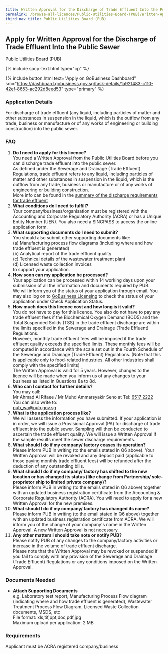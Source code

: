 ```yaml
---
title: Written Approval for the Discharge of Trade Effluent Into the Public Sewer
permalink: /browse-all-licences/Public-Utilities-Board-(PUB)/Written-Approval-for-the-Discharge-of-Trade-Effluent-Into-the-Public-Sewer
third_nav_title: Public Utilities Board (PUB)
---
```


## Apply for Written Approval for the Discharge of Trade Effluent Into the Public Sewer

Public Utilities Board (PUB)

{% include spcp-text.html type="cp" %}

{% include button.html text="Apply on GoBusiness Dashboard" src="https://dashboard.gobusiness.gov.sg/task-details/1a921483-c110-42ef-8653-ac292d8eed53" type="primary" %}

<H3>Application Details</H3>

<p>For discharge of trade effluent (any liquid, including particles of matter and other substances in suspension in the liquid, which is the outflow from any trade, business or manufacture or of any works of engineering or building construction) into the public sewer.</p>
<h3>FAQ</h3>
<ol>
<li><strong>Do I need to apply for this licence?</strong><br />You need a Written Approval from the Public Utilities Board before you can discharge trade effluent into the public sewer.<br />As defined under the Sewerage and Drainage (Trade Effluent) Regulations, trade effluent refers to any liquid, including particles of matter and other substances in suspension in the liquid, which is the outflow from any trade, business or manufacture or of any works of engineering or building construction.<br />More info can be found in the <a href=""https://www.pub.gov.sg/Documents/requirements_UW.pdf"" target=""_blank"" rel=""noopener"">summary of the discharge requirements for trade effluent</a></li>
<li><strong>What conditions do I need to fulfill?</strong><br />Your company/business/organisation must be registered with the Accounting and Corporate Regulatory Authority (ACRA) or has a Unique Entity Number (UEN). You also need a SINGPASS to access the online application form.</li>
<li><strong>What supporting documents do I need to submit?</strong><br />You should also submit other supporting documents like:<br />(a) Manufacturing process flow diagrams (including where and how trade effluent is generated)<br />(b) Analytical report of the trade effluent quality<br />(c) Technical details of the wastewater treatment plant<br />(d) Licensed waste collection invoices<br />to support your application.</li>
<li><strong>How soon can my application be processed?</strong><br />Your application can be processed within 14 working days upon your submission of all the information and documents required by PUB.<br />We will inform you of the status of your application through email. You may also log on to <a href=""http://www.business.gov.sg/licences"" target=""_blank"" rel=""noopener"">GoBusiness Licensing</a> to check the status of your application under Check Application Status.</li>
<li><strong>How much does this licence cost and how long is it valid?</strong><br />You do not have to pay for this licence. You also do not have to pay any trade effluent fees if the Biochemical Oxygen Demand (BOD5) and the Total Suspended Solids (TSS) in the trade effluent discharge are within the limits specified in the Sewerage and Drainage (Trade Effluent) Regulations.<br />However, monthly trade effluent fees will be imposed if the trade effluent quality exceeds the specified limits. These monthly fees will be computed in accordance with the scale set out in the Fourth Schedule of the Sewerage and Drainage (Trade Effluent) Regulations. (Note that this is applicable only to food-related industries. All other industries shall comply with the specified limits)<br />The Written Approval is valid for 5 years. However, changes to the licence will be made when you inform us of any changes to your business as listed in Questions 8a to 8d.</li>
<li><strong>Who can I contact for further details?</strong><br />You may call:<br />Mr Ahmad Al Rifaee / Mr Muhd Ammarsyakir Seno at Tel: <a href="tel:6517 2222" >6517 2222</a><br />You can also write to:<br /><a title="" href="mailto:pub_wa@pub.gov.sg" target="_blank" rel="noopener">pub_wa@pub.gov.sg</a></li>
<li><strong>What is the application process like?</strong><br />We will assess the information you have submitted. If your application is in order, we will issue a Provisional Approval (PA) for discharge of trade effluent into the public sewer. Sampling will then be conducted to ascertain the trade effluent quality. We will issue a Written Approval if the sample results meet the sewer discharge requirements.</li>
<li><strong>What should I do if my company/ factory ceases its operation?</strong><br />Please inform PUB in writing (to the emails stated in Q6 above). Your Written Approval will be revoked and any deposit paid (applicable to those paying monthly trade effluent fees) will be refunded after the deduction of any outstanding bills.</li>
<li><strong>What should I do if my company/ factory has shifted to the new location or has changed its status (like change from Partnership/ sole-proprietor ship to limited private company)?</strong><br />Please inform PUB in writing (to the emails stated in Q6 above) together with an updated business registration certificate from the Accounting & Corporate Regulatory Authority (ACRA). You will need to apply for a new Written Approval for the new premises.</li>
<li><strong>What should I do if my company/ factory has changed its name?</strong><br />Please inform PUB in writing (to the email stated in Q6 above) together with an updated business registration certificate from ACRA. We will inform you of the change of your company's name in the Written Approval. A new Written Approval is not necessary.</li>
<li><strong>Any other matters I should take note or notify PUB?</strong><br />Please notify PUB of any changes to the company/factory activities or increase in the volume of trade effluent discharge.<br />Please note that the Written Approval may be revoked or suspended if you fail to comply with any provision of the Sewerage and Drainage (Trade Effluent) Regulations or any conditions imposed on the Written Approval.</li>
</ol>

<H3>Documents Needed</H3>

<ul>
<li><strong>Attach Supporting Documents</strong><br>
e.g. Laboratory test report, Manufacturing Process Flow diagram (indicating where and how trade effluent is generated), Wastewater Treatment Process Flow Diagram, Licensed Waste Collection documents, MSDS, etc<br>
File format: xls,tif,ppt,doc,pdf,jpg<br>
Maximum upload per application: 2 MB
</li>

</ul>



<H3>Requirements</H3>

<p>Applicant must be ACRA registered company/business</p>

